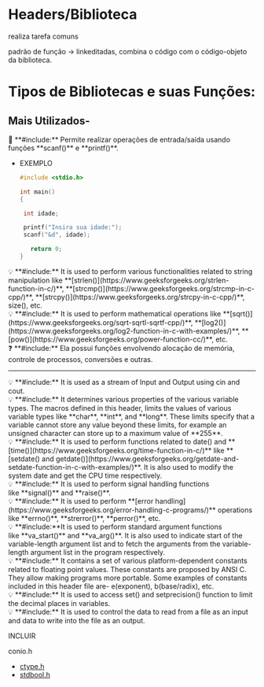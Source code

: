 # Headers/Biblioteca

**<bibliotecas>** 

realiza tarefa comuns 

padrão de função → linkeditadas, combina o código com o código-objeto da biblioteca.

# Tipos de Bibliotecas e suas Funções:

## Mais Utilizados-

<aside>
📌 **#include<stdio.h>:** Permite realizar operações de entrada/saída usando funções **scanf()** e **printf()**.

</aside>

- EXEMPLO
    
    ```c
    #include <stdio.h>
    
    int main() 
    {
    
     int idade;
    
     printf("Insira sua idade:");
     scanf("&d", idade);
    
       return 0;
    }
    ```
    

<aside>
💡 **#include<string.h>:** It is used to perform various functionalities related to string manipulation like **[strlen()](https://www.geeksforgeeks.org/strlen-function-in-c/)**, **[strcmp()](https://www.geeksforgeeks.org/strcmp-in-c-cpp/)**, **[strcpy()](https://www.geeksforgeeks.org/strcpy-in-c-cpp/)**, size(), etc.

</aside>

<aside>
💡 **#include<math.h>:** It is used to perform mathematical operations like **[sqrt()](https://www.geeksforgeeks.org/sqrt-sqrtl-sqrtf-cpp/)**, **[log2()](https://www.geeksforgeeks.org/log2-function-in-c-with-examples/)**, **[pow()](https://www.geeksforgeeks.org/power-function-cc/)**, etc.

</aside>

<aside>
❓ **#include<stdlib.h>:** Ela possui funções envolvendo alocação de memória, controle de processos, conversões e outras.

</aside>

---

<aside>
💡 **#include<iostream>:** It is used as a stream of Input and Output using cin and cout.

</aside>

<aside>
💡 **#include<limits.h>:** It determines various properties of the various variable types. The macros defined in this header, limits the values of various variable types like **char**, **int**, and **long**. These limits specify that a variable cannot store any value beyond these limits, for example an unsigned character can store up to a maximum value of **255**.

</aside>

<aside>
💡 **#include<time.h>:** It is used to perform functions related to date() and **[time()](https://www.geeksforgeeks.org/time-function-in-c/)** like **[setdate() and getdate()](https://www.geeksforgeeks.org/getdate-and-setdate-function-in-c-with-examples/)**. It is also used to modify the system date and get the CPU time respectively.

</aside>

<aside>
💡 **#include<signal.h>:** It is used to perform signal handling functions like **signal()** and **raise()**.

</aside>

<aside>
💡 **#include<errno.h>:** It is used to perform **[error handling](https://www.geeksforgeeks.org/error-handling-c-programs/)** operations like **errno()**, **strerror()**, **perror()**, etc.

</aside>

<aside>
💡 **#include<stdarg.h>:**It is used to perform standard argument functions like **va_start()** and **va_arg()**. It is also used to indicate start of the variable-length argument list and to fetch the arguments from the variable-length argument list in the program respectively.

</aside>

<aside>
💡 **#include<float.h>:** It contains a set of various platform-dependent constants related to floating point values. These constants are proposed by ANSI C. They allow making programs more portable. Some examples of constants included in this header file are- e(exponent), b(base/radix), etc.

</aside>

<aside>
💡 **#include<iomanip.h>:** It is used to access set() and setprecision() function to limit the decimal places in variables.

</aside>

<aside>
💡 **#include<fstream.h>:** It is used to control the data to read from a file as an input and data to write into the file as an output.

</aside>

INCLUIR

conio.h

- [ctype.h](https://www.ime.usp.br/~pf/algoritmos/apend/ctype.h.html)
- [stdbool.h](https://www.ime.usp.br/~pf/algoritmos/apend/stdbool.h.html)